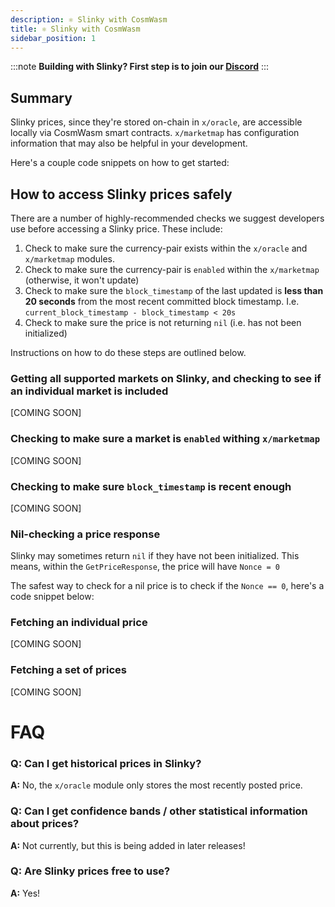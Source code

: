 ```yaml
---
description: ⚛️ Slinky with CosmWasm
title: ⚛️ Slinky with CosmWasm
sidebar_position: 1
---
```


:::note
**Building with Slinky? First step is to join our [Discord](https://discord.gg/amAgf9Z39w)**
:::

## Summary

Slinky prices, since they're stored on-chain in `x/oracle`, are accessible locally via CosmWasm smart contracts. `x/marketmap` has configuration information that may also be helpful in your development.

Here's a couple code snippets on how to get started:

## How to access Slinky prices safely

There are a number of highly-recommended checks we suggest developers use before accessing a Slinky price. These include:

1. Check to make sure the currency-pair exists within the `x/oracle` and `x/marketmap` modules.
1. Check to make sure the currency-pair is `enabled` within the `x/marketmap` (otherwise, it won't update)
1. Check to make sure the `block_timestamp` of the last updated is **less than 20 seconds** from the most recent committed block timestamp. I.e. `current_block_timestamp - block_timestamp < 20s`
1. Check to make sure the price is not returning `nil` (i.e. has not been initialized)

Instructions on how to do these steps are outlined below.

### Getting all supported markets on Slinky, and checking to see if an individual market is included

[COMING SOON]

### Checking to make sure a market is `enabled` withing `x/marketmap`

[COMING SOON]

### Checking to make sure `block_timestamp` is recent enough

[COMING SOON]

### Nil-checking a price response

Slinky may sometimes return `nil` if they have not been initialized. This means, within the `GetPriceResponse`, the price will have `Nonce = 0`

The safest way to check for a nil price is to check if the `Nonce == 0`, here's a code snippet below:

### Fetching an individual price

[COMING SOON]

### Fetching a set of prices

[COMING SOON]

# FAQ

### Q: Can I get historical prices in Slinky?

**A:** No, the `x/oracle` module only stores the most recently posted price.

### Q: Can I get confidence bands / other statistical information about prices?

**A:** Not currently, but this is being added in later releases!

### Q: Are Slinky prices free to use?

**A:** Yes!
